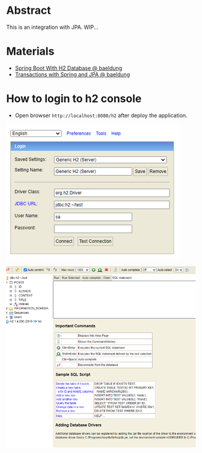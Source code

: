 # Abstract

This is an integration with JPA.
WIP...

# Materials

* [Spring Boot With H2 Database @ baeldung](https://www.baeldung.com/spring-boot-h2-database)
* [Transactions with Spring and JPA @ baeldung](https://www.baeldung.com/transaction-configuration-with-jpa-and-spring)

# How to login to h2 console

* Open browser `http://localhost:8080/h2` after deploy the application.

![](h2_login.png)

![](h2_login_2.png)
